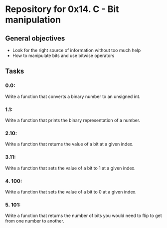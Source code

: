 # Repository for 0x14. C - Bit manipulation



## General objectives

* Look for the right source of information without too much help
* How to manipulate bits and use bitwise operators


## Tasks

### 0.0: 
Write a function that converts a binary number to an unsigned int.

### 1.1: 
Write a function that prints the binary representation of a number.

### 2.10: 
Write a function that returns the value of a bit at a given index.

### 3.11:
Write a function that sets the value of a bit to 1 at a given index.

### 4. 100:
Write a function that sets the value of a bit to 0 at a given index.

### 5. 101:
Write a function that returns the number of bits you would need to flip to get from one number to another.

 

